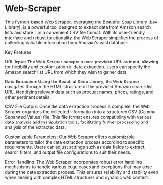 # Web-Scraper
This Python-based Web Scraper, leveraging the Beautiful Soup Library (bs4 Library), is a powerful tool designed to extract data from Amazon search lists and store it in a convenient CSV file format. With its user-friendly interface and robust functionality, the Web Scraper simplifies the process of collecting valuable information from Amazon's vast database. <br />

Key Features: <br />

URL Input: The Web Scraper accepts a user-provided URL as input, allowing for flexibility and customization in data extraction. Users can specify the Amazon search list URL from which they wish to gather data. <br />

Data Extraction: Using the Beautiful Soup Library, the Web Scraper navigates through the HTML structure of the provided Amazon search list URL, identifying relevant data such as product names, prices, ratings, and other pertinent details. <br />

CSV File Output: Once the data extraction process is complete, the Web Scraper organizes the collected information into a structured CSV (Comma Separated Values) file. This file format ensures compatibility with various data analysis and manipulation tools, facilitating further processing and analysis of the extracted data. <br />

Customizable Parameters: Our Web Scraper offers customizable parameters to tailor the data extraction process according to specific requirements. Users can adjust settings such as data fields to extract, search filters, and output file configurations to suit their needs. <br />

Error Handling: The Web Scraper incorporates robust error handling mechanisms to handle various edge cases and exceptions that may arise during the data extraction process. This ensures reliability and stability even when dealing with complex HTML structures and dynamic web content. <br />
